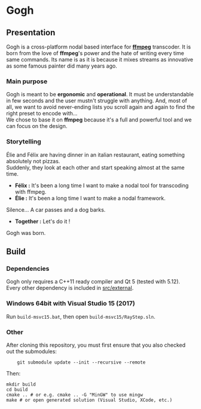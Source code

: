 Gogh
====

## Presentation
Gogh is a cross-platform nodal based interface for **[ffmpeg](https://ffmpeg.org/)** transcoder.
It is born from the love of **ffmpeg**'s power and the hate of writing every time same commands. Its name is as it is because it mixes streams as innovative as some famous painter did many years ago.

### Main purpose
Gogh is meant to be **ergonomic** and **operational**. It must be understandable in few seconds and the user mustn't struggle with anything. And, most of all, we want to avoid never-ending lists you scroll again and again to find the right preset to encode with...  
We chose to base it on **ffmpeg** because it's a full and powerful tool and we can focus on the design.

### Storytelling
Élie and Félix are having dinner in an italian restaurant, eating something absolutely not pizzas.  
Suddenly, they look at each other and start speaking almost at the same time.
- **Félix :** It's been a long time I want to make a nodal tool for transcoding with ffmpeg.
- **Élie :** It's been a long time I want to make a nodal framework.

Silence... A car passes and a dog barks.

- **Together :** Let's do it !

Gogh was born.

Build
-----

### Dependencies

Gogh only requires a C++11 ready compiler and Qt 5 (tested with 5.12). Every other dependency is included in [src/external](src/external).

### Windows 64bit with Visual Studio 15 (2017)

Run `build-msvc15.bat`, then open `build-msvc15/RayStep.sln`.

### Other

After cloning this repository, you must first ensure that you also checked out the submodules:

        git submodule update --init --recursive --remote

Then:

	mkdir build
	cd build
	cmake .. # or e.g. cmake .. -G "MinGW" to use mingw
	make # or open generated solution (Visual Studio, XCode, etc.)
